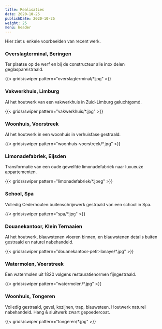 ```yaml
---
title: Realisaties
date: 2020-10-25
publishDate: 2020-10-25
weight: 25
menu: header
---
```


Hier ziet u enkele voorbeelden van recent werk.

### Overslagterminal, Beringen

Ter plaatse op de werf en bij de constructeur alle inox delen geglasparelstraald.

{{< grids/swiper pattern="overslagterminal/*.jpg" >}}

### Vakwerkhuis, Limburg

Al het houtwerk van een vakwerkhuis in Zuid-Limburg geluchtgomd.

{{< grids/swiper pattern="vakwerkhuis/*.jpg" >}}

### Woonhuis, Voerstreek

Al het houtwerk in een woonhuis in verhuisfase gestraald.

{{< grids/swiper pattern="woonhuis-voerstreek/*.jpg" >}}

### Limonadefabriek, Eijsden

Transformatie van een oude gewelfde limonadefabriek naar luxueuze appartementen.

{{< grids/swiper pattern="limonadefabriek/*.jpeg" >}}

### School, Spa

Volledig Cederhouten buitenschrijnwerk gestraald van een school in Spa.

{{< grids/swiper pattern="spa/*.jpg" >}}

### Douanekantoor, Klein Ternaaien

Al het houtwerk, blauwstenen vloeren binnen, en blauwstenen details buiten gestraald en naturel nabehandeld.

{{< grids/swiper pattern="douanekantoor-petit-lanaye/*.jpg" >}}

### Watermolen, Voerstreek

Een watermolen uit 1820 volgens restauratienormen fijngestraald.

{{< grids/swiper pattern="watermolen/*.jpg" >}}

### Woonhuis, Tongeren

Volledig gestraald, gevel, kozijnen, trap, blauwsteen. Houtwerk naturel nabehandeld. Hang & sluitwerk zwart gepoedercoat.

{{< grids/swiper pattern="tongeren/*.jpg" >}}
